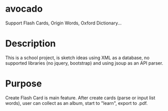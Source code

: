 # avocado
Support Flash Cards, Origin Words,  Oxford Dictionary...
# Description   
This is a school project, is sketch ideas using XML as a database, no supported libraries (no jquery, bootstrap)
and using jsoup as an API parser.
# Purpose
Create Flash Card is main feature. After create cards (parse or input list words), user can collect as an album,
start to "learn", export to .pdf.
